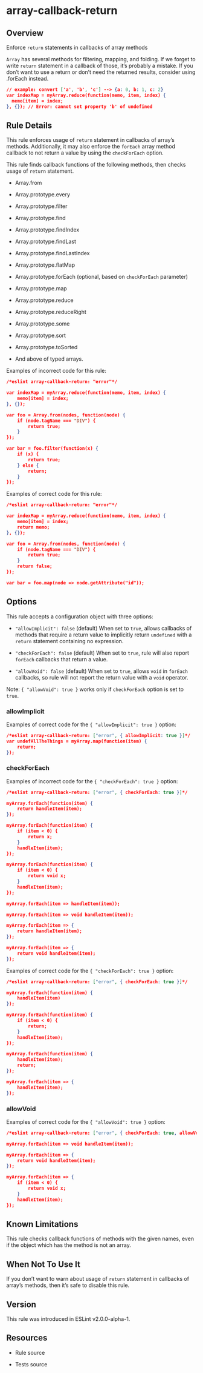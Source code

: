 

# array-callback-return
## Overview

Enforce `return` statements in callbacks of array methods

`Array` has several methods for filtering, mapping, and folding.
If we forget to write `return` statement in a callback of those, it’s probably a mistake. If you don’t want to use a return or don’t need the returned results, consider using .forEach  instead.


```json
// example: convert ['a', 'b', 'c'] --> {a: 0, b: 1, c: 2}
var indexMap = myArray.reduce(function(memo, item, index) {
  memo[item] = index;
}, {}); // Error: cannot set property 'b' of undefined
```

## Rule Details

This rule enforces usage of `return` statement in callbacks of array’s methods.
Additionally, it may also enforce the `forEach` array method callback to not return a value by using the `checkForEach` option.

This rule finds callback functions of the following methods, then checks usage of `return` statement.


- Array.from 

- Array.prototype.every 

- Array.prototype.filter 

- Array.prototype.find 

- Array.prototype.findIndex 

- Array.prototype.findLast 

- Array.prototype.findLastIndex 

- Array.prototype.flatMap 

- Array.prototype.forEach  (optional, based on `checkForEach` parameter)

- Array.prototype.map 

- Array.prototype.reduce 

- Array.prototype.reduceRight 

- Array.prototype.some 

- Array.prototype.sort 

- Array.prototype.toSorted 

- And above of typed arrays.

Examples of incorrect code for this rule:


```json
/*eslint array-callback-return: "error"*/

var indexMap = myArray.reduce(function(memo, item, index) {
    memo[item] = index;
}, {});

var foo = Array.from(nodes, function(node) {
    if (node.tagName === "DIV") {
        return true;
    }
});

var bar = foo.filter(function(x) {
    if (x) {
        return true;
    } else {
        return;
    }
});
```

Examples of correct code for this rule:


```json
/*eslint array-callback-return: "error"*/

var indexMap = myArray.reduce(function(memo, item, index) {
    memo[item] = index;
    return memo;
}, {});

var foo = Array.from(nodes, function(node) {
    if (node.tagName === "DIV") {
        return true;
    }
    return false;
});

var bar = foo.map(node => node.getAttribute("id"));
```

## Options

This rule accepts a configuration object with three options:


- `"allowImplicit": false` (default) When set to `true`, allows callbacks of methods that require a return value to implicitly return `undefined` with a `return` statement containing no expression.

- `"checkForEach": false` (default) When set to `true`, rule will also report `forEach` callbacks that return a value.

- `"allowVoid": false` (default) When set to `true`, allows `void` in `forEach` callbacks, so rule will not report the return value with a `void` operator.

Note: `{ "allowVoid": true }` works only if `checkForEach` option is set to `true`.

### allowImplicit

Examples of correct code for the `{ "allowImplicit": true }` option:


```json
/*eslint array-callback-return: ["error", { allowImplicit: true }]*/
var undefAllTheThings = myArray.map(function(item) {
    return;
});
```

### checkForEach

Examples of incorrect code for the `{ "checkForEach": true }` option:


```json
/*eslint array-callback-return: ["error", { checkForEach: true }]*/

myArray.forEach(function(item) {
    return handleItem(item);
});

myArray.forEach(function(item) {
    if (item < 0) {
        return x;
    }
    handleItem(item);
});

myArray.forEach(function(item) {
    if (item < 0) {
        return void x;
    }
    handleItem(item);
});

myArray.forEach(item => handleItem(item));

myArray.forEach(item => void handleItem(item));

myArray.forEach(item => {
    return handleItem(item);
});

myArray.forEach(item => {
    return void handleItem(item);
});
```

Examples of correct code for the `{ "checkForEach": true }` option:


```json
/*eslint array-callback-return: ["error", { checkForEach: true }]*/

myArray.forEach(function(item) {
    handleItem(item)
});

myArray.forEach(function(item) {
    if (item < 0) {
        return;
    }
    handleItem(item);
});

myArray.forEach(function(item) {
    handleItem(item);
    return;
});

myArray.forEach(item => {
    handleItem(item);
});
```

### allowVoid

Examples of correct code for the `{ "allowVoid": true }` option:


```json
/*eslint array-callback-return: ["error", { checkForEach: true, allowVoid: true }]*/

myArray.forEach(item => void handleItem(item));

myArray.forEach(item => {
    return void handleItem(item);
});

myArray.forEach(item => {
    if (item < 0) {
        return void x;
    }
    handleItem(item);
});
```

## Known Limitations

This rule checks callback functions of methods with the given names, even if the object which has the method is not an array.

## When Not To Use It

If you don’t want to warn about usage of `return` statement in callbacks of array’s methods, then it’s safe to disable this rule.

## Version

This rule was introduced in ESLint v2.0.0-alpha-1.

## Resources


- Rule source 

- Tests source 

